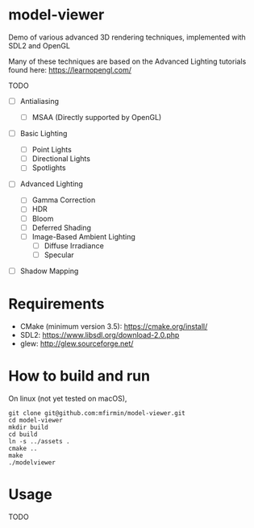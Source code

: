 # model-viewer
Demo of various advanced 3D rendering techniques, implemented with SDL2 and OpenGL 

Many of these techniques are based on the Advanced Lighting tutorials found here: https://learnopengl.com/

TODO
- [ ] Antialiasing
  - [ ] MSAA (Directly supported by OpenGL)
- [ ] Basic Lighting
  - [ ] Point Lights
  - [ ] Directional Lights
  - [ ] Spotlights
- [ ] Advanced Lighting
  - [ ] Gamma Correction
  - [ ] HDR
  - [ ] Bloom
  - [ ] Deferred Shading
  - [ ] Image-Based Ambient Lighting
      - [ ] Diffuse Irradiance
      - [ ] Specular
- [ ] Shadow Mapping


# Requirements
- CMake (minimum version 3.5): https://cmake.org/install/
- SDL2: https://www.libsdl.org/download-2.0.php
- glew: http://glew.sourceforge.net/

# How to build and run
On linux (not yet tested on macOS), 
```
git clone git@github.com:mfirmin/model-viewer.git
cd model-viewer
mkdir build
cd build
ln -s ../assets .
cmake ..
make
./modelviewer
```

# Usage
TODO
